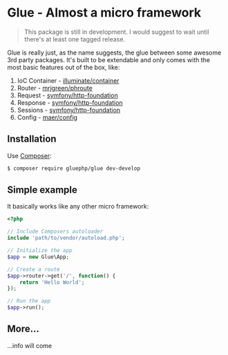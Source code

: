 # Glue - Almost a micro framework

> This package is still in development. I would suggest to wait until there's at least one tagged release.

Glue is really just, as the name suggests, the glue between some awesome 3rd party packages.
It's built to be extendable and only comes with the most basic features out of the box, like:

1. IoC Container - [illuminate/container](https://github.com/illuminate/container)
2. Router - [mrjgreen/phroute](https://github.com/mrjgreen/phroute)
3. Request - [symfony/http-foundation](https://github.com/symfony/http-foundation)
4. Response - [symfony/http-foundation](https://github.com/symfony/http-foundation)
5. Sessions - [symfony/http-foundation](https://github.com/symfony/http-foundation)
6. Config - [maer/config](https://github.com/magnus-eriksson/config)

## Installation

Use [Composer](http://getcomposer.org):

```bash
$ composer require gluephp/glue dev-develop
```

## Simple example

It basically works like any other micro framework:

```php
<?php

// Include Composers autoloader
include 'path/to/vendor/autoload.php';

// Initialize the app
$app = new Glue\App;

// Create a route
$app->router->get('/', function() {
    return 'Hello World';
});

// Run the app
$app->run();
```

## More...
...info will come

